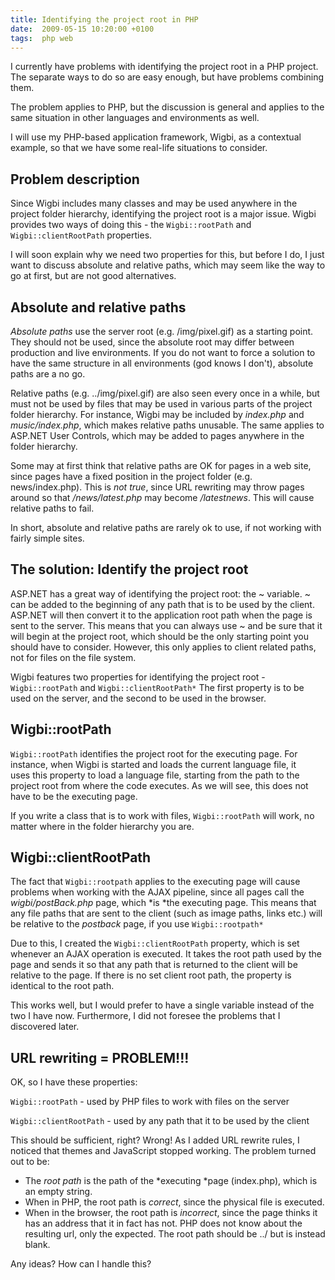 ```yaml
---
title: Identifying the project root in PHP
date:  2009-05-15 10:20:00 +0100
tags:  php web
---
```


I currently have problems with identifying the project root in a PHP project. The
separate ways to do so are easy enough, but have problems combining them.

The problem applies to PHP, but the discussion is general and applies to the same
situation in other languages and environments as well.

I will use my PHP-based application framework, Wigbi, as a contextual example, so
that we have some real-life situations to consider.


## Problem description

Since Wigbi includes many classes and may be used anywhere in the project folder
hierarchy, identifying the project root is a major issue. Wigbi provides two ways
of doing this - the `Wigbi::rootPath` and `Wigbi::clientRootPath` properties.

I will soon explain why we need two properties for this, but before I do, I just
want to discuss absolute and relative paths, which may seem like the way to go at
first, but are not good alternatives.


## Absolute and relative paths

*Absolute paths* use the server root (e.g. /img/pixel.gif) as a starting point.
They should not be used, since the absolute root may differ between production
and live environments. If you do not want to force a solution to have the same
structure in all environments (god knows I don't), absolute paths are a no go.

Relative paths (e.g. ../img/pixel.gif) are also seen every once in a while, but
must not be used by files that may be used in various parts of the project folder
hierarchy. For instance, Wigbi may be included by *index.php* and *music/index.php*,
which makes relative paths unusable. The same applies to ASP.NET User Controls,
which may be added to pages anywhere in the folder hierarchy.

Some may at first think that relative paths are OK for pages in a web site, since
pages have a fixed position in the project folder (e.g. news/index.php). This is
*not true*, since URL rewriting may throw pages around so that */news/latest.php*
may become */latestnews*. This will cause relative paths to fail.

In short, absolute and relative paths are rarely ok to use, if not working with
fairly simple sites.


## The solution: Identify the project root

ASP.NET has a great way of identifying the project root: the ~ variable. ~ can be
added to the beginning of any path that is to be used by the client. ASP.NET will
then convert it to the application root path when the page is sent to the server.
This means that you can always use ~ and be sure that it will begin at the project
root, which should be the only starting point you should have to consider. However,
this only applies to client related paths, not for files on the file system.

Wigbi features two properties for identifying the project root - `Wigbi::rootPath`
and `Wigbi::clientRootPath*` The first property is to be used on the server, and
the second to be used in the browser.


## Wigbi::rootPath

`Wigbi::rootPath` identifies the project root for the executing page. For instance,
when Wigbi is started and loads the current language file, it uses this property to
load a language file, starting from the path to the project root from where the code
executes. As we will see, this does not have to be the executing page.

If you write a class that is to work with files, `Wigbi::rootPath` will work, no
matter where in the folder hierarchy you are.


## Wigbi::clientRootPath

The fact that `Wigbi::rootpath` applies to the executing page will cause problems
when working with the AJAX pipeline, since all pages call the *wigbi/postBack.php*
page, which *is *the executing page. This means that any file paths that are sent
to the client (such as image paths, links etc.) will be relative to the *postback*
page, if you use `Wigbi::rootpath*`

Due to this, I created the `Wigbi::clientRootPath` property, which is set whenever
an AJAX operation is executed. It takes the root path used by the page and sends
it so that any path that is returned to the client will be relative to the page. If
there is no set client root path, the property is identical to the root path.

This works well, but I would prefer to have a single variable instead of the two
I have now. Furthermore, I did not foresee the problems that I discovered later.


## URL rewriting = PROBLEM!!!

OK, so I have these properties:

`Wigbi::rootPath` - used by PHP files to work with files on the server

`Wigbi::clientRootPath` - used by any path that it to be used by the client

This should be sufficient, right? Wrong! As I added URL rewrite rules, I noticed
that themes and JavaScript stopped working. The problem turned out to be:

* The *root path* is the path of the *executing *page (index.php), which is an empty string.
* When in PHP, the root path is *correct*, since the physical file is executed.
* When in the browser, the root path is *incorrect*, since the page thinks it has an address that it in fact has not. PHP does not know about the resulting url, only the expected. The root path should be ../ but is instead blank.

Any ideas? How can I handle this?


